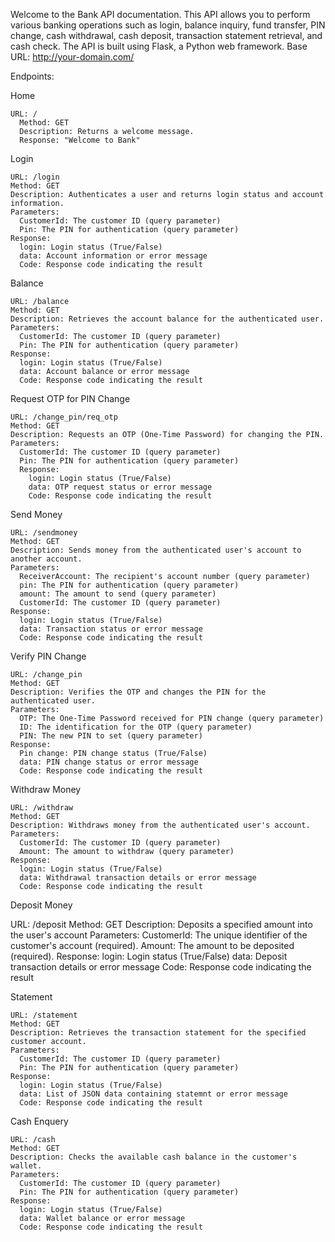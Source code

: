 Welcome to the Bank API documentation. This API allows you to perform various banking operations such as login, balance inquiry, fund transfer, PIN change, cash withdrawal, cash deposit, transaction statement retrieval, and cash check. The API is built using Flask, a Python web framework.
Base URL: http://your-domain.com/

Endpoints:

  Home

    URL: /
      Method: GET
      Description: Returns a welcome message.
      Response: "Welcome to Bank"
      
      
  Login

    URL: /login
    Method: GET
    Description: Authenticates a user and returns login status and account information.
    Parameters:
      CustomerId: The customer ID (query parameter)
      Pin: The PIN for authentication (query parameter)
    Response:
      login: Login status (True/False)
      data: Account information or error message
      Code: Response code indicating the result
      
      
  Balance
  
    URL: /balance
    Method: GET
    Description: Retrieves the account balance for the authenticated user.
    Parameters:
      CustomerId: The customer ID (query parameter)
      Pin: The PIN for authentication (query parameter)
    Response:
      login: Login status (True/False)
      data: Account balance or error message
      Code: Response code indicating the result
      
      
  Request OTP for PIN Change
  
    URL: /change_pin/req_otp
    Method: GET
    Description: Requests an OTP (One-Time Password) for changing the PIN.
    Parameters:
      CustomerId: The customer ID (query parameter)
      Pin: The PIN for authentication (query parameter)
      Response:
        login: Login status (True/False)
        data: OTP request status or error message
        Code: Response code indicating the result



  Send Money
  
    URL: /sendmoney
    Method: GET
    Description: Sends money from the authenticated user's account to another account.
    Parameters:
      ReceiverAccount: The recipient's account number (query parameter)
      pin: The PIN for authentication (query parameter)
      amount: The amount to send (query parameter)
      CustomerId: The customer ID (query parameter)
    Response:
      login: Login status (True/False)
      data: Transaction status or error message
      Code: Response code indicating the result


  Verify PIN Change
  
    URL: /change_pin
    Method: GET
    Description: Verifies the OTP and changes the PIN for the authenticated user.
    Parameters:
      OTP: The One-Time Password received for PIN change (query parameter)
      ID: The identification for the OTP (query parameter)
      PIN: The new PIN to set (query parameter)
    Response:
      Pin change: PIN change status (True/False)
      data: PIN change status or error message
      Code: Response code indicating the result



  Withdraw Money
  
    URL: /withdraw
    Method: GET
    Description: Withdraws money from the authenticated user's account.
    Parameters:
      CustomerId: The customer ID (query parameter)
      Amount: The amount to withdraw (query parameter)
    Response:
      login: Login status (True/False)
      data: Withdrawal transaction details or error message
      Code: Response code indicating the result



Deposit Money

  URL: /deposit
  Method: GET
  Description: Deposits a specified amount into the user's account
  Parameters:
    CustomerId: The unique identifier of the customer's account (required).
    Amount: The amount to be deposited (required).
  Response:
      login: Login status (True/False)
      data: Deposit transaction details or error message
      Code: Response code indicating the result
      
      
Statement
  
    URL: /statement
    Method: GET
    Description: Retrieves the transaction statement for the specified customer account.
    Parameters:
      CustomerId: The customer ID (query parameter)
      Pin: The PIN for authentication (query parameter)
    Response:
      login: Login status (True/False)
      data: List of JSON data containing statemnt or error message
      Code: Response code indicating the result
      
  Cash Enquery
  
    URL: /cash
    Method: GET
    Description: Checks the available cash balance in the customer's wallet.
    Parameters:
      CustomerId: The customer ID (query parameter)
      Pin: The PIN for authentication (query parameter)
    Response:
      login: Login status (True/False)
      data: Wallet balance or error message
      Code: Response code indicating the result
